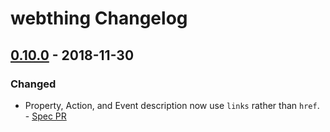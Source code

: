 # webthing Changelog

## [0.10.0] - 2018-11-30
### Changed
- Property, Action, and Event description now use `links` rather than `href`. - [Spec PR](https://github.com/mozilla-iot/wot/pull/119)

[Unreleased]: https://github.com/mozilla-iot/webthing-java/compare/v0.10.0...HEAD
[0.10.0]: https://github.com/mozilla-iot/webthing-java/compare/v0.9.1...v0.10.0
